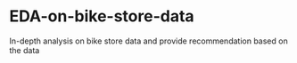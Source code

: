 # EDA-on-bike-store-data

In-depth analysis on bike store data and provide recommendation based on the data
